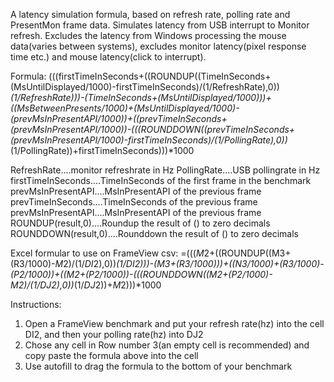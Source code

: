 A latency simulation formula, based on refresh rate, polling rate and PresentMon frame data.
Simulates latency from USB interrupt to Monitor refresh. Excludes the latency from Windows processing the mouse data(varies between systems), excludes monitor latency(pixel response time etc.) and mouse latency(click to interrupt). 

Formula:
(((firstTimeInSeconds+((ROUNDUP((TimeInSeconds+(MsUntilDisplayed/1000)-firstTimeInSeconds)/(1/RefreshRate),0))*(1/RefreshRate)))-(TimeInSeconds+(MsUntilDisplayed/1000)))+((MsBetweenPresents/1000)+(MsUntilDisplayed/1000)-(prevMsInPresentAPI/1000))+((prevTimeInSeconds+(prevMsInPresentAPI/1000))-(((ROUNDDOWN((prevTimeInSeconds+(prevMsInPresentAPI/1000)-firstTimeInSeconds)/(1/PollingRate),0))*(1/PollingRate))+firstTimeInSeconds)))*1000

RefreshRate....monitor refreshrate in Hz
PollingRate....USB pollingrate in Hz
firstTimeInSeconds....TimeInSeconds of the first frame in the benchmark
prevMsInPresentAPI....MsInPresentAPI of the previous frame
prevTimeInSeconds....TimeInSeconds of the previous frame
prevMsInPresentAPI....MsInPresentAPI of the previous frame
ROUNDUP(result,0)....Roundup the result of () to zero decimals
ROUNDDOWN(result,0)....Rounddown the result of () to zero decimals

Excel formular to use on FrameView csv:
=((($M$2+((ROUNDUP((M3+(R3/1000)-$M$2)/(1/$DI$2),0))*(1/$DI$2)))-(M3+(R3/1000)))+((N3/1000)+(R3/1000)-(P2/1000))+((M2+(P2/1000))-(((ROUNDDOWN((M2+(P2/1000)-$M$2)/(1/$DJ$2),0))*(1/$DJ$2))+$M$2)))*1000

Instructions:
1) Open a FrameView benchmark and put your refresh rate(hz) into the cell DI2, and then your polling rate(hz) into DJ2
2) Chose any cell in Row number 3(an empty cell is recommended) and copy paste the formula above into the cell
3) Use autofill to drag the formula to the bottom of your benchmark
